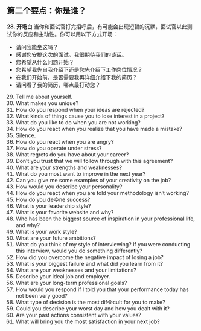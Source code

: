 ## 第二个要点：你是谁？
**28. 开场白**
当你和面试官打完招呼后，有可能会出现短暂的沉默，面试官以此测试你的反应和主动性。你可以用以下方式开场：
* 请问我能坐这吗？
* 感谢您安排这次的面试。我很期待我们的谈话。
* 您希望从什么问题开始？
* 您希望我先自我介绍下还是您先介绍下工作岗位情况？
* 在我们开始前，是否需要我再详细介绍下我的简历？
* 请问看了我的简历，哪点最打动您？

29. Tell me about yourself. 
30. What makes you unique? 
31. How do you respond when your ideas are rejected? 
32. What kinds of things cause you to lose interest in a project? 
33. What do you like to do when you are not working?
34. How do you react when you realize that you have made a mistake? 
35. Silence.
36. How do you react when you are angry? 
37. How do you operate under stress? 
38. What regrets do you have about your career? 
39. Don’t you trust that we will follow through with this agreement? 
40. What are your strengths and weaknesses? 
41. What do you most want to improve in the next year? 
42. Can you give me some examples of your creativity on the job? 
43. How would you describe your personality? 
44. How do you react when you are told your methodology isn’t working?
45. How do you dene success?
46. What is your leadership style? 
47. What is your favorite website and why? 
48. Who has been the biggest source of inspiration in your professional life, and why? 
49. What is your work style? 
50. What are your future ambitions? 
51. What do you think of my style of interviewing? If you were conducting this interview, would you do something differently? 
52. How did you overcome the negative impact of losing a job? 
53. What is your biggest failure and what did you learn from it? 
54. What are your weaknesses and your limitations?
55. Describe your ideal job and employer. 
56. What are your long-term professional goals? 
57. How would you respond if I told you that your performance today has not been very good?
58. What type of decision is the most difcult for you to make?
59. Could you describe your worst day and how you dealt with it? 
60. Are your past actions consistent with your values? 
61. What will bring you the most satisfaction in your next job?
